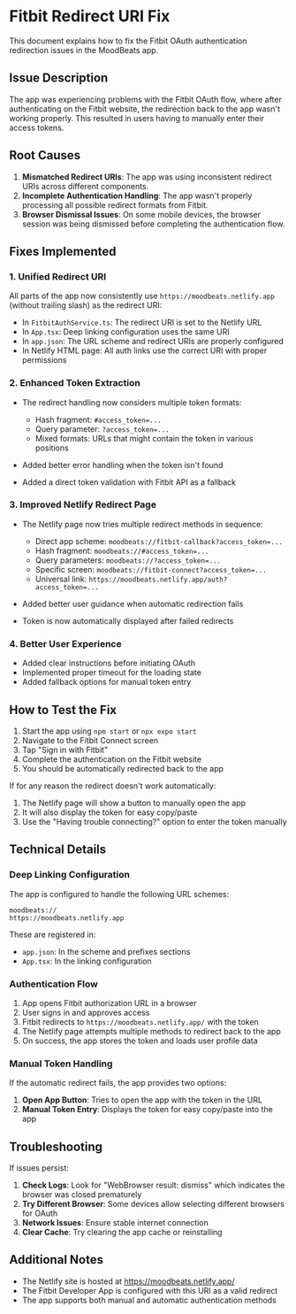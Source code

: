 # Fitbit Redirect URI Fix

This document explains how to fix the Fitbit OAuth authentication redirection issues in the MoodBeats app.

## Issue Description

The app was experiencing problems with the Fitbit OAuth flow, where after authenticating on the Fitbit website, the redirection back to the app wasn't working properly. This resulted in users having to manually enter their access tokens.

## Root Causes

1. **Mismatched Redirect URIs**: The app was using inconsistent redirect URIs across different components.
2. **Incomplete Authentication Handling**: The app wasn't properly processing all possible redirect formats from Fitbit.
3. **Browser Dismissal Issues**: On some mobile devices, the browser session was being dismissed before completing the authentication flow.

## Fixes Implemented

### 1. Unified Redirect URI

All parts of the app now consistently use `https://moodbeats.netlify.app` (without trailing slash) as the redirect URI:

- In `FitbitAuthService.ts`: The redirect URI is set to the Netlify URL
- In `App.tsx`: Deep linking configuration uses the same URI
- In `app.json`: The URL scheme and redirect URIs are properly configured
- In Netlify HTML page: All auth links use the correct URI with proper permissions

### 2. Enhanced Token Extraction

- The redirect handling now considers multiple token formats:
  - Hash fragment: `#access_token=...`
  - Query parameter: `?access_token=...`
  - Mixed formats: URLs that might contain the token in various positions
  
- Added better error handling when the token isn't found
- Added a direct token validation with Fitbit API as a fallback

### 3. Improved Netlify Redirect Page

- The Netlify page now tries multiple redirect methods in sequence:
  - Direct app scheme: `moodbeats://fitbit-callback?access_token=...`
  - Hash fragment: `moodbeats://#access_token=...`
  - Query parameters: `moodbeats://?access_token=...`
  - Specific screen: `moodbeats://fitbit-connect?access_token=...`
  - Universal link: `https://moodbeats.netlify.app/auth?access_token=...`

- Added better user guidance when automatic redirection fails
- Token is now automatically displayed after failed redirects

### 4. Better User Experience

- Added clear instructions before initiating OAuth
- Implemented proper timeout for the loading state
- Added fallback options for manual token entry

## How to Test the Fix

1. Start the app using `npm start` or `npx expo start`
2. Navigate to the Fitbit Connect screen
3. Tap "Sign in with Fitbit"
4. Complete the authentication on the Fitbit website
5. You should be automatically redirected back to the app

If for any reason the redirect doesn't work automatically:

1. The Netlify page will show a button to manually open the app
2. It will also display the token for easy copy/paste
3. Use the "Having trouble connecting?" option to enter the token manually

## Technical Details

### Deep Linking Configuration

The app is configured to handle the following URL schemes:

```
moodbeats://
https://moodbeats.netlify.app
```

These are registered in:
- `app.json`: In the scheme and prefixes sections
- `App.tsx`: In the linking configuration

### Authentication Flow

1. App opens Fitbit authorization URL in a browser
2. User signs in and approves access
3. Fitbit redirects to `https://moodbeats.netlify.app/` with the token
4. The Netlify page attempts multiple methods to redirect back to the app
5. On success, the app stores the token and loads user profile data

### Manual Token Handling

If the automatic redirect fails, the app provides two options:

1. **Open App Button**: Tries to open the app with the token in the URL
2. **Manual Token Entry**: Displays the token for easy copy/paste into the app

## Troubleshooting

If issues persist:

1. **Check Logs**: Look for "WebBrowser result: dismiss" which indicates the browser was closed prematurely
2. **Try Different Browser**: Some devices allow selecting different browsers for OAuth
3. **Network Issues**: Ensure stable internet connection
4. **Clear Cache**: Try clearing the app cache or reinstalling

## Additional Notes

- The Netlify site is hosted at https://moodbeats.netlify.app/
- The Fitbit Developer App is configured with this URI as a valid redirect
- The app supports both manual and automatic authentication methods
